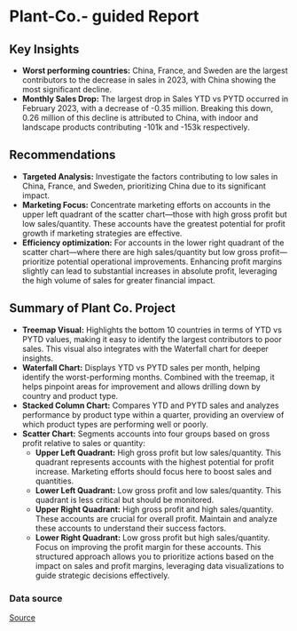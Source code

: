 # Plant-Co.- guided Report

## Key Insights
- <b>Worst performing countries:</b> China, France, and Sweden are the largest contributors to the decrease in sales in 2023, with China showing the most significant decline.
- <b>Monthly Sales Drop:</b> The largest drop in Sales YTD vs PYTD occurred in February 2023, with a decrease of -0.35 million. Breaking this down, 0.26 million of this decline is attributed to China, with indoor and landscape products contributing -101k and -153k respectively.

## Recommendations
- <b>Targeted Analysis:</b> Investigate the factors contributing to low sales in China, France, and Sweden, prioritizing China due to its significant impact.
- <b>Marketing Focus:</b> Concentrate marketing efforts on accounts in the upper left quadrant of the scatter chart—those with high gross profit but low sales/quantity. These accounts have the greatest potential for profit growth if marketing strategies are effective.
- <b> Efficiency optimization:</b> For accounts in the lower right quadrant of the scatter chart—where there are high sales/quantity but low gross profit—prioritize potential operational improvements. Enhancing profit margins slightly can lead to substantial increases in absolute profit, leveraging the high volume of sales for greater financial impact.

## Summary of Plant Co. Project
- <b>Treemap Visual:</b> Highlights the bottom 10 countries in terms of YTD vs PYTD values, making it easy to identify the largest contributors to poor sales. This visual also integrates with the Waterfall chart for deeper insights.
- <b>Waterfall Chart:</b> Displays YTD vs PYTD sales per month, helping identify the worst-performing months. Combined with the treemap, it helps pinpoint areas for improvement and allows drilling down by country and product type.
- <b>Stacked Column Chart:</b> Compares YTD and PYTD sales and analyzes performance by product type within a quarter, providing an overview of which product types are performing well or poorly.
- <b>Scatter Chart:</b> Segments accounts into four groups based on gross profit relative to sales or quantity:
  - <b>Upper Left Quadrant:</b> High gross profit but low sales/quantity. This quadrant represents accounts with the highest potential for profit increase. Marketing efforts should focus here to boost sales and quantities.
  - <b>Lower Left Quadrant:</b> Low gross profit and low sales/quantity. This quadrant is less critical but should be monitored.
  - <b>Upper Right Quadrant:</b> High gross profit and high sales/quantity. These accounts are crucial for overall profit. Maintain and analyze these accounts to understand their success factors.
  - <b>Lower Right Quadrant:</b> Low gross profit but high sales/quantity. Focus on improving the profit margin for these accounts.
This structured approach allows you to prioritize actions based on the impact on sales and profit margins, leveraging data visualizations to guide strategic decisions effectively.



### Data source
[Source](https://github.com/mochen862/power-bi-portfolio-project)

